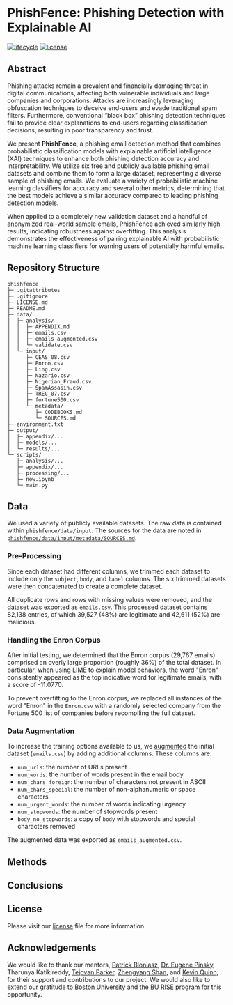 # PhishFence: Phishing Detection with Explainable AI

[![lifecycle](https://img.shields.io/badge/lifecycle-experimental-orange)](https://lifecycle.r-lib.org/articles/stages.html)
[![license](https://img.shields.io/badge/license-MIT_/_CC_BY--SA_4.0-blue)](LICENSE.md)

## Abstract

Phishing attacks remain a prevalent and financially damaging threat in digital communications, affecting both vulnerable individuals and large companies and corporations. Attacks are increasingly leveraging obfuscation techniques to deceive end-users and evade traditional spam filters. Furthermore, conventional “black box” phishing detection techniques fail to provide clear explanations to end-users regarding classification decisions, resulting in poor transparency and trust.

We present **PhishFence**, a phishing email detection method that combines probabilistic classification models with explainable artificial intelligence (XAI) techniques to enhance both phishing detection accuracy and interpretability. We utilize six free and publicly available phishing email datasets and combine them to form a large dataset, representing a diverse sample of phishing emails. We evaluate a variety of probabilistic machine learning classifiers for accuracy and several other metrics, determining that the best models achieve a similar accuracy compared to leading phishing detection models.

When applied to a completely new validation dataset and a handful of anonymized real-world sample emails, PhishFence achieved similarly high results, indicating robustness against overfitting. This analysis demonstrates the effectiveness of pairing explainable AI with probabilistic machine learning classifiers for warning users of potentially harmful emails.

## Repository Structure

```
phishfence
├─ .gitattributes
├─ .gitignore
├─ LICENSE.md
├─ README.md
├─ data/
│  ├─ analysis/
│  │  ├─ APPENDIX.md
│  │  ├─ emails.csv
│  │  ├─ emails_augmented.csv
│  │  └─ validate.csv
│  └─ input/
│     ├─ CEAS_08.csv
│     ├─ Enron.csv
│     ├─ Ling.csv
│     ├─ Nazario.csv
│     ├─ Nigerian_Fraud.csv
│     ├─ SpamAssasin.csv
│     ├─ TREC_07.csv
│     ├─ fortune500.csv
│     └─ metadata/
│        ├─ CODEBOOKS.md
│        └─ SOURCES.md
├─ environment.txt
├─ output/
│  ├─ appendix/...
│  ├─ models/...
│  └─ results/...
└─ scripts/
   ├─ analysis/...
   ├─ appendix/...
   ├─ processing/...
   ├─ new.ipynb
   └─ main.py
```

## Data

We used a variety of publicly available datasets. The raw data is contained within `phishfence/data/input`. The sources for the data are noted in [`phishfence/data/input/metadata/SOURCES.md`](https://github.com/thomasha1310/phishfence/blob/main/data/input/metadata/SOURCES.md).

### Pre-Processing

Since each dataset had different columns, we trimmed each dataset to include only the `subject`, `body`, and `label` columns. The six trimmed datasets were then concatenated to create a complete dataset.

All duplicate rows and rows with missing values were removed, and the dataset was exported as `emails.csv`. This processed dataset contains 82,138 entries, of which 39,527 (48%) are legitimate and 42,611 (52%) are malicious.

### Handling the Enron Corpus

After initial testing, we determined that the Enron corpus (29,767 emails) comprised an overly large proportion (roughly 36%) of the total dataset. In particular, when using LIME to explain model behaviors, the word "Enron" consistently appeared as the top indicative word for legitimate emails, with a score of -11.0770.

To prevent overfitting to the Enron corpus, we replaced all instances of the word "Enron" in the `Enron.csv` with a randomly selected company from the Fortune 500 list of companies before recompiling the full dataset.

### Data Augmentation

To increase the training options available to us, we [augmented](https://github.com/thomasha1310/phishfence/blob/main/scripts/processing/augmentation.py) the initial dataset (`emails.csv`) by adding additional columns. These columns are:

- `num_urls`: the number of URLs present
- `num_words`: the number of words present in the email body
- `num_chars_foreign`: the number of characters not present in ASCII
- `num_chars_special`: the number of non-alphanumeric or space characters
- `num_urgent_words`: the number of words indicating urgency
- `num_stopwords`: the number of stopwords present
- `body_no_stopwords`: a copy of `body` with stopwords and special characters removed

The augmented data was exported as `emails_augmented.csv`.

## Methods

## Conclusions

## License

Please visit our [license](https://github.com/thomasha1310/phishfence/blob/main/LICENSE.md) file for more information.

## Acknowledgements

We would like to thank our mentors, [Patrick Bloniasz](https://github.com/bloniaszp), [Dr. Eugene Pinsky](https://www.bu.edu/met/profile/eugene-pinsky/), Tharunya Katikireddy, [Tejovan Parker](https://www.tejovanparker.com/), [Zhengyang Shan](https://github.com/ZhengyangShan), and [Kevin Quinn](https://github.com/kevinqnb), for their support and contributions to our project. We would also like to extend our gratitude to [Boston University](https://www.bu.edu/) and the [BU RISE](https://www.bu.edu/summer/high-school-programs/rise-internship-practicum/) program for this opportunity.
